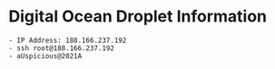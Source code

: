 
# Digital Ocean Droplet Information

    - IP Address: 188.166.237.192
    - ssh root@188.166.237.192
    - aUspicious@2021A
